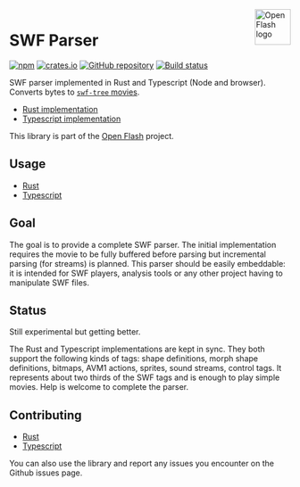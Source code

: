 <a href="https://github.com/open-flash/open-flash">
    <img src="https://raw.githubusercontent.com/open-flash/open-flash/master/logo.png"
    alt="Open Flash logo" title="Open Flash" align="right" width="64" height="64" />
</a>

# SWF Parser

[![npm](https://img.shields.io/npm/v/swf-parser.svg)](https://www.npmjs.com/package/swf-parser)
[![crates.io](https://img.shields.io/crates/v/swf-parser.svg)](https://crates.io/crates/swf-parser)
[![GitHub repository](https://img.shields.io/badge/Github-open--flash%2Fswf--parser-blue.svg)](https://github.com/open-flash/swf-parser)
[![Build status](https://img.shields.io/travis/open-flash/swf-parser/master.svg)](https://travis-ci.org/open-flash/swf-parser)

SWF parser implemented in Rust and Typescript (Node and browser).
Converts bytes to [`swf-tree` movies][swf-tree].

- [Rust implementation](./rs/README.md)
- [Typescript implementation](./ts/README.md)

This library is part of the [Open Flash][ofl] project.

## Usage

- [Rust](./rs/README.md#usage)
- [Typescript](./ts/README.md#usage)

## Goal

The goal is to provide a complete SWF parser. The initial implementation
requires the movie to be fully buffered before parsing but incremental
parsing (for streams) is planned.
This parser should be easily embeddable: it is intended for SWF players,
analysis tools or any other project having to manipulate SWF files.

## Status

Still experimental but getting better.

The Rust and Typescript implementations are kept in sync. They both support the
following kinds of tags: shape definitions, morph shape definitions, bitmaps,
AVM1 actions, sprites, sound streams, control tags. It represents about two
thirds of the SWF tags and is enough to play simple movies.
Help is welcome to complete the parser.

## Contributing

- [Rust](./rs/README.md#contributing)
- [Typescript](./ts/README.md#contributing)

You can also use the library and report any issues you encounter on the Github
issues page.

[ofl]: https://github.com/open-flash/open-flash
[swf-tree]: https://github.com/open-flash/swf-tree
